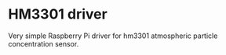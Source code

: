# HM3301 driver

Very simple Raspberry Pi driver for hm3301 atmospheric particle concentration sensor.
